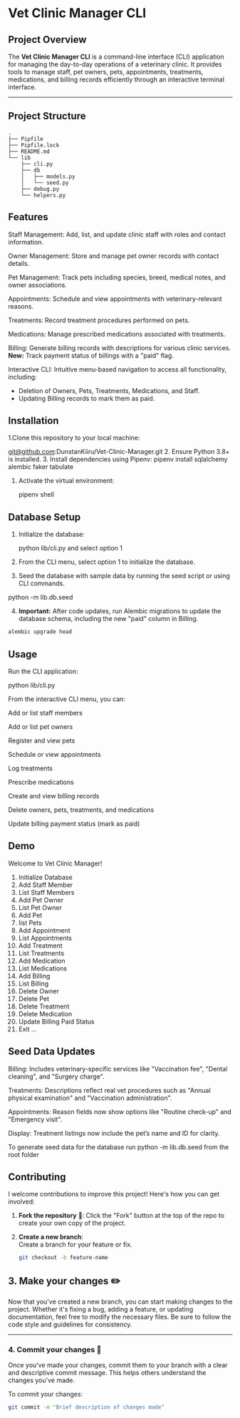 # Vet Clinic Manager CLI

## Project Overview

The **Vet Clinic Manager CLI** is a command-line interface (CLI) application for managing the day-to-day operations of a veterinary clinic. It provides tools to manage staff, pet owners, pets, appointments, treatments, medications, and billing records efficiently through an interactive terminal interface.

---

## Project Structure

```tree
.
├── Pipfile
├── Pipfile.lock
├── README.md
└── lib
    ├── cli.py
    ├── db
    │   ├── models.py
    │   └── seed.py
    ├── debug.py
    └── helpers.py

```

## Features

Staff Management: Add, list, and update clinic staff with roles and contact information.

Owner Management: Store and manage pet owner records with contact details.

Pet Management: Track pets including species, breed, medical notes, and owner associations.

Appointments: Schedule and view appointments with veterinary-relevant reasons.

Treatments: Record treatment procedures performed on pets.

Medications: Manage prescribed medications associated with treatments.

Billing: Generate billing records with descriptions for various clinic services.  
**New:** Track payment status of billings with a "paid" flag.

Interactive CLI: Intuitive menu-based navigation to access all functionality, including:  

- Deletion of Owners, Pets, Treatments, Medications, and Staff.  
- Updating Billing records to mark them as paid.

## Installation

1.Clone this repository to your local machine:

<git@github.com>:DunstanKiiru/Vet-Clinic-Manager.git
2. Ensure Python 3.8+ is installed.
3. Install dependencies using Pipenv:
pipenv install sqlalchemy alembic faker tabulate

1. Activate the virtual environment:

    pipenv shell

## Database Setup

1. Initialize the database:

    python lib/cli.py and select option 1

2. From the CLI menu, select option 1 to initialize the database.

3. Seed the database with sample data by running the seed script or using CLI commands.

  python -m lib.db.seed

4. **Important:** After code updates, run Alembic migrations to update the database schema, including the new "paid" column in Billing.

```bash
alembic upgrade head
```

## Usage

Run the CLI application:

   python lib/cli.py

From the interactive CLI menu, you can:

Add or list staff members

Add or list pet owners

Register and view pets

Schedule or view appointments

Log treatments

Prescribe medications

Create and view billing records

Delete owners, pets, treatments, and medications

Update billing payment status (mark as paid)

## Demo

Welcome to Vet Clinic Manager!

1. Initialize Database
2. Add Staff Member
3. List Staff Members
4. Add Pet Owner
5. List Pet Owner
6. Add Pet
7. list Pets
8. Add Appointment
9. List Appointments
10. Add Treatment
11. List Treatments
12. Add Medication
13. List Medications
14. Add Billing
15. List Billing
16. Delete Owner
17. Delete Pet
18. Delete Treatment
19. Delete Medication
20. Update Billing Paid Status
21. Exit
...

## Seed Data Updates

Billing: Includes veterinary-specific services like "Vaccination fee", "Dental cleaning", and "Surgery charge".

Treatments: Descriptions reflect real vet procedures such as "Annual physical examination" and "Vaccination administration".

Appointments: Reason fields now show options like "Routine check-up" and "Emergency visit".

Display: Treatment listings now include the pet’s name and ID for clarity.

To generate seed data for the database run
python -m lib.db.seed
from the root folder

## Contributing

I welcome contributions to improve this project! Here's how you can get involved:

1. **Fork the repository** 🍴:
   Click the "Fork" button at the top of the repo to create your own copy of the project.

2. **Create a new branch**:  
   Create a branch for your feature or fix.

   ```bash
   git checkout -b feature-name
   ```

## 3. Make your changes ✏️

Now that you've created a new branch, you can start making changes to the project. Whether it's fixing a bug, adding a feature, or updating documentation, feel free to modify the necessary files. Be sure to follow the code style and guidelines for consistency.

---

### 4. Commit your changes 📝

Once you've made your changes, commit them to your branch with a clear and descriptive commit message. This helps others understand the changes you've made.

To commit your changes:

```bash
git commit -m "Brief description of changes made"
